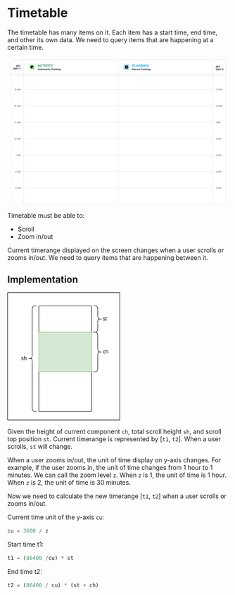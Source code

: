 # Timetable

The timetable has many items on it. Each item has a start time, end time, and other its own data. We need to query items that are happening at a certain time.

![timetable](./assets/Timeline.png)

Timetable must be able to:

- Scroll
- Zoom in/out


Current timerange displayed on the screen changes when a user scrolls or zooms in/out. We need to query items that are happening between it.

## Implementation

![screen](./assets/screen.png)

Given the height of current component `ch`, total scroll height `sh`, and scroll top position `st`. Current timerange is represented by [`t1`, `t2`]. When a user scrolls, `st` will change.

When a user zooms in/out, the unit of time display on y-axis changes. For example, if the user zooms in, the unit of time changes from 1 hour to 1 minutes. We can call the zoom level `z`. When `z` is 1, the unit of time is 1 hour. When `z` is 2, the unit of time is 30 minutes.

Now we need to calculate the new timerange [`t1`, `t2`] when a user scrolls or zooms in/out.

Current time unit of the y-axis `cu`:

```python
cu = 3600 / z
```

Start time t1:

```python
t1 = (86400 /cu) * st
```

End time t2:

```python
t2 = (86400 / cu) * (st + ch)
```
